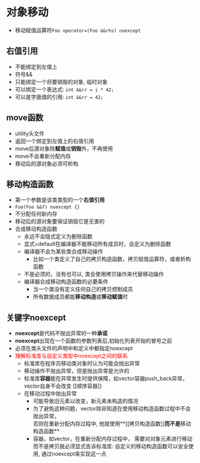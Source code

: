 # 对象移动

- 移动赋值运算符`Foo operator=(Foo &&rhs) noexcept`

## 右值引用

- 不能绑定到左值上
- 符号&&
- 只能绑定一个将要销毁的对象, 临时对象
- 可以绑定一个表达式: `int &&rr = i * 42;`
- 可以是字面值的引用: `int &&rr = 42;`

## move函数

- utility头文件
- 返回一个绑定到左值上的右值引用
- move后源对象除**赋值**或**销毁**外，不再使用
- move不会重新分配内存
- 移动后的源对象必须可析构

## 移动构造函数

- 第一个参数是该类类型的一个**右值引用**
- `Foo(Foo &&f) noexcept {}`
- 不分配任何新内存
- 移动后的源对象要保证销毁它是无害的
- 合成移动构造函数
  - 永远不会隐式定义为删除函数
  - 显式=default在编译器不能移动所有成员时，会定义为删除函数
  - 编译器不会为某些类合成移动操作
    - 比如一个类定义了自己的拷贝构造函数，拷贝赋值运算符，或者析构函数
  - 不是必须的，没有也可以, 类会使用拷贝操作来代替移动操作
  - 编译器合成移动构造函数的必要条件
    - 当一个类没有定义任何自己的拷贝控制成员 
    - 所有数据成员都能**移动构造**或**移动赋值**时

## 关键字noexcept

- **noexcept**是代码不抛出异常的一种**承诺**
- **noexcept**出现在一个函数的参数列表后,初始化列表开始的冒号之前
- 必须在类头文件的声明中和定义中都指定noexcept
- <font color="red">理解标准库与自定义类型中noexcept之间的联系</font>
  - 标准库在程序员移动类对象时认为可能会抛出异常
  - 移动操作不抛出异常，但是抛出异常是允许的
  - 标准库**容器**能在异常发生时提供保障，如vector容器push_back异常，vector自身不会改变
    [[顺序容器]]
  - 在移动过程中抛出异常
    - 可能导致旧元素以改变，新元素未构造的情况
    - 为了避免这种问题，vector除非知道在使用移动构造函数过程中不会抛出异常，  
      否则在重新分配内存过程中, 他就使用**[[拷贝构造函数]]**而不是**移动构造函数**
    - 容器，如vector，在重新分配内存过程中，
      需要对对象元素进行移动而不是拷贝就必须显式告诉标准库: 
      自定义的移动构造函数可以安全使用, 通过noexcept来实现这一点